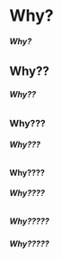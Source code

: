 # Why?
<h6><b>Why?</b></h6>

## Why??
<h6><b>Why??</b></h6>

### Why???
<h6><b>Why???</b></h6>

#### Why????
<h6><b>Why????</b></h6>

##### Why?????
<h6><b>Why?????</b></h6>